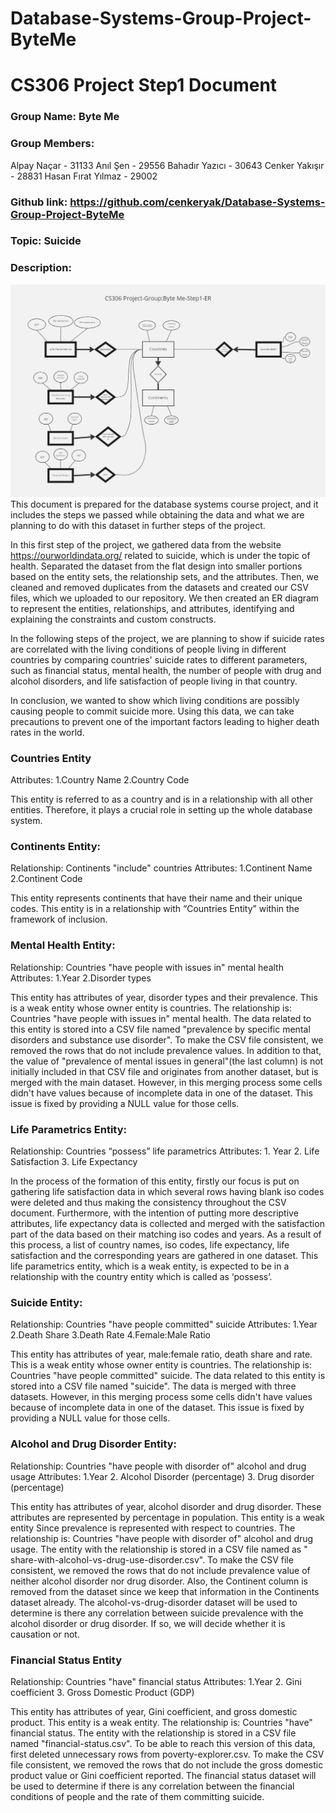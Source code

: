 # Database-Systems-Group-Project-ByteMe

# CS306 Project Step1 Document

### Group Name: Byte Me

### Group Members:

Alpay Naçar - 31133
Anıl Şen - 29556
Bahadır Yazıcı - 30643
Cenker Yakışır - 28831
Hasan Fırat Yılmaz - 29002

### Github link: https://github.com/cenkeryak/Database-Systems-Group-Project-ByteMe
### Topic: Suicide
### Description: 


![](https://github.com/cenkeryak/Database-Systems-Group-Project-ByteMe/blob/a85781dcab5fc861ffc7c99d061a9073bd66596e/ER%20Model.png)
 This document is prepared for the database systems course project, and it includes the
steps we passed while obtaining the data and what we are planning to do with this
dataset in further steps of the project.

 In this first step of the project, we gathered data from the website
https://ourworldindata.org/ related to suicide, which is under the topic of health.
Separated the dataset from the flat design into smaller portions based on the entity sets,
the relationship sets, and the attributes. Then, we cleaned and removed duplicates from
the datasets and created our CSV files, which we uploaded to our repository. We then
created an ER diagram to represent the entities, relationships, and attributes, identifying
and explaining the constraints and custom constructs.

 In the following steps of the project, we are planning to show if suicide rates are
correlated with the living conditions of people living in different countries by comparing
countries' suicide rates to different parameters, such as financial status, mental health,
the number of people with drug and alcohol disorders, and life satisfaction of people
living in that country.

 In conclusion, we wanted to show which living conditions are possibly causing people to
commit suicide more. Using this data, we can take precautions to prevent one of the
important factors leading to higher death rates in the world.


### Countries Entity

Attributes: 1.Country Name 2.Country Code

This entity is referred to as a country and is in a relationship with all other entities. Therefore, it plays a crucial role in setting up the whole database system.


### Continents Entity:

Relationship: Continents "include" countries
Attributes: 1.Continent Name 2.Continent Code

This entity represents continents that have their name and their unique codes. This entity is in a relationship with “Countries Entity” within the framework of inclusion.


### Mental Health Entity:

Relationship: Countries "have people with issues in" mental health
Attributes: 1.Year 2.Disorder types 

This entity has attributes of year, disorder types and their prevalence. This is a weak entity whose owner entity is countries. The relationship is: Countries "have people with issues in" mental health. The data related to this entity is stored into a CSV file named "prevalence by specific mental disorders and substance use disorder". To make the CSV file consistent, we removed the rows that do not include prevalence values. In addition to that, the value of "prevalence of mental issues in general"(the last column) is not initially included in that CSV file and originates from another dataset, but is merged with the main dataset. However, in this merging process some cells didn't have values because of incomplete data in one of the dataset. This issue is fixed by providing a NULL value for those cells.


### Life Parametrics Entity:

Relationship: Countries “possess” life parametrics
Attributes: 1. Year 2. Life Satisfaction 3. Life Expectancy
 
In the process of the formation of this entity, firstly our focus is put on gathering life satisfaction data in which several rows having blank iso codes were deleted and thus making the consistency throughout the CSV document. Furthermore, with the intention of putting more descriptive attributes, life expectancy data is collected and merged with the satisfaction part of the data based on their matching iso codes and years. As a result of this process, a list of country names, iso codes, life expectancy, life satisfaction and the corresponding years are gathered in one dataset. This life parametrics entity, which is a weak entity, is expected to be in a relationship with the country entity which is called as ‘possess’.

### Suicide Entity:

Relationship: Countries "have people committed" suicide
Attributes: 1.Year 2.Death Share 3.Death Rate 4.Female:Male Ratio

This entity has attributes of year, male:female ratio, death share and rate. This is a weak entity whose owner entity is countries. The relationship is: Countries "have people committed" suicide. The data related to this entity is stored into a CSV file named "suicide". The data is merged with three datasets. However, in this merging process some cells didn't have values because of incomplete data in one of the dataset. This issue is fixed by providing a NULL value for those cells.


### Alcohol and Drug Disorder Entity:

Relationship: Countries "have people with disorder of" alcohol and drug usage
Attributes: 1.Year 2. Alcohol Disorder (percentage) 3. Drug disorder (percentage)

This entity has attributes of year, alcohol disorder and drug disorder. These attributes are represented by percentage in population. This entity is a weak entity Since prevalence is represented with respect to countries. The relationship is: Countries "have people with disorder of" alcohol and drug usage. The entity with the relationship is stored in a CSV file named as " share-with-alcohol-vs-drug-use-disorder.csv". To make the CSV file consistent, we removed the rows that do not include prevalence value of neither alcohol disorder nor drug disorder. Also, the Continent column is removed from the dataset since we keep that information in the Continents dataset already. The alcohol-vs-drug-disorder dataset will be used to determine is there any correlation between suicide prevalence with the alcohol disorder or drug disorder. If so, we will decide whether it is causation or not.

### Financial Status Entity

Relationship: Countries "have" financial status
Attributes: 1.Year 2. Gini coefficient 3. Gross Domestic Product (GDP)

This entity has attributes of year, Gini coefficient, and gross domestic product. This entity is a weak entity. The relationship is: Countries "have" financial status. The entity with the relationship is stored in a CSV file named "financial-status.csv". To be able to reach this version of this data, first deleted unnecessary rows from poverty-explorer.csv. To make the CSV file consistent, we removed the rows that do not include the gross domestic product value or Gini coefficient reported. The financial status dataset will be used to determine if there is any correlation between the financial conditions of people and the rate of them committing suicide.




